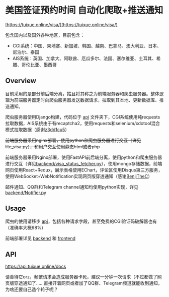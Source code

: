 # 美国签证预约时间 自动化爬取+推送通知

[https://tuixue.online/visa/](https://tuixue.online/visa/)

包含国内以及国外各种地区，目前包含：

- CGI系统：中国、柬埔寨、新加坡、韩国、越南、巴拿马、澳大利亚、日本、尼泊尔、泰国
- AIS系统：英国、加拿大、阿联酋、厄瓜多尔、法国、塞尔维亚、土耳其、希腊、哥伦比亚、墨西哥

## Overview

目前采用的是部分前后端分离，姑且将其称之为前端服务器和爬虫服务器。整体逻辑为前端服务器定时向爬虫服务器发送数据请求，拉取到其本地、更新数据库、推送通知。

爬虫服务器使用Django构建，代码位于 [api](/api) 文件夹下，CGI系统使用纯requests拉取数据，AIS系统由于有recaptcha2，使用requests和selenium/xdotool混合模式拉取数据（感谢[z3dd1cu5](https://github.com/z3dd1cu5)）

~~前端服务器采用nginx部署，使用python和爬虫服务器进行交互（详见lite_visa.py），和用户交互使用静态html或者php~~

前端服务器采用Nginx部署，使用FastAPI前后端分离，使用python和爬虫服务器进行交互（详见[backend/visa_status_fetcher.py](/backend/visa_status_fetcher.py)），使用mongo存储数据，前端网页使用React+Redux，展示表格使用EChart，评论区使用Disqus第三方服务，使用WebSocket+WebNotification实现网页版穿透通知（感谢[BenjiTheC](https://github.com/BenjiTheC)）

邮件通知、QQ群和Telegram channel通知均使用python实现，详见[backend/Notifier.py](/backend/Notifier.py)

## Usage

爬虫的使用请移步 [api](/api)，包括各种请求字段，甚至免费的CGI验证码破解器也有（准确率大概98%）

前端部署详见 [backend](/backend) 和 [frontend](/frontend)

## API

https://api.tuixue.online/docs

请善待它orz，频繁请求会造成服务器卡死，建议一分钟一次请求（不过都做了网页版穿透通知了……直接开着网页或者加了QQ群、Telegram频道就能收到通知，为啥还要自己造个轮子呢？

